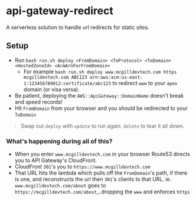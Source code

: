 # api-gateway-redirect
A serverless solution to handle url redirects for static sites.


## Setup
- Run `bash run.sh deploy <FromDomain> <ToProtocol> <ToDomain> <HostedZoneId> <AcmArnForFromDomain>`
  - For example `bash run.sh deploy www.mcgilldevtech.com https mcgilldevtech.com ABC123 arn:aws:acm:us-east-1:123456789012:certificate/abc123` to redirect `www` to your `apex` domain (or visa versa).
- Be patient, deploying the `AWS::ApiGateway::DomainName` doesn't break and speed records!
- Hit `FromDomain` from your browser and you should be redirected to your `ToDomain`
> Swap out `deploy` with `update` to run again. `delete` to tear it all down.

### What's happening during all of this?
- When you enter `www.mcgilldevtech.com` in your browser Route53 directs you to API Gateway's CloudFront.
- CloudFront `301`'s you to `https://www.mcgilldevtech.com`
- That URL hits the lambda which pulls off the `FromDomain`'s path, if there is one, and reconstructs the url then `301`'s clients to that URL. ie. `www.mcgilldevtech.com/about` goes to `https://mcgilldevtech.com/about`,..dropping the `www` and enforces `https`
